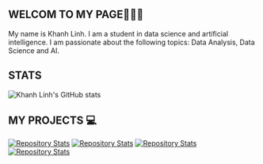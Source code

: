## WELCOM TO MY PAGE👋👋👋
My name is Khanh Linh. I am a student in data science and artificial intelligence. I am passionate about the following topics: Data Analysis, Data Science and AI.
## STATS
![Khanh Linh's GitHub stats](https://github-readme-stats.vercel.app/api?username=nguyennkhanhlinh&show_icons=true&theme=dracula)

## MY PROJECTS 💻
[![Repository Stats](https://github-readme-stats.vercel.app/api/pin/?username=nguyennkhanhlinh&repo=Cafe_Management&theme=dracula)](https://github.com/nguyennkhanhlinh/Cafe_Management)
[![Repository Stats](https://github-readme-stats.vercel.app/api/pin/?username=nguyennkhanhlinh&repo=Data-Collection-and-Analysis&theme=tokyonight)](https://github.com/nguyennkhanhlinh/Data-Collection-and-Analysis)
[![Repository Stats](https://github-readme-stats.vercel.app/api/pin/?username=nguyennkhanhlinh&repo=Lending-Club-Loan-Analysis&theme=synthwave)](https://github.com/nguyennkhanhlinh/Lending-Club-Loan-Analysis)
[![Repository Stats](https://github-readme-stats.vercel.app/api/pin/?username=nguyennkhanhlinh&repo=Big-Data&theme=onedark)](https://github.com/nguyennkhanhlinh/Big-Data)



<!--
**nguyennkhanhlinh/nguyennkhanhlinh** is a ✨ _special_ ✨ repository because its `README.md` (this file) appears on your GitHub profile.

Here are some ideas to get you started:

- 🔭 I’m currently working on ...
- 🌱 I’m currently learning ...
- 👯 I’m looking to collaborate on ...
- 🤔 I’m looking for help with ...
- 💬 Ask me about ...
- 📫 How to reach me: ...
- 😄 Pronouns: ...
- ⚡ Fun fact: ...
-->
